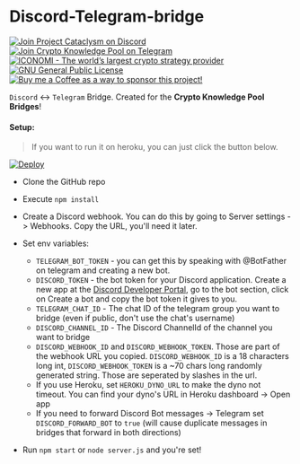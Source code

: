 # Discord-Telegram-bridge
<p align="left">
    <a href="https://discord.gg/8bB837HRPb">
        <img src="https://img.shields.io/discord/901483173928661053?label=Discord%20-%20Project%20Cataclysm&logo=discord" alt="Join Project Cataclysm on Discord">
    </a> <a href="https://telegram.me/CKP_Robot?start=1684098549">
        <img src="https://img.shields.io/badge/Telegram_--_Crypto_Knowledge_Pool-Join-blue?logo=telegram" alt="Join Crypto Knowledge Pool on Telegram">
    </a> <a href="https://www.iconomi.com/register?ref=JdFzz">
        <img src="https://img.shields.io/badge/ICONOMI-Join-blue?logo=bitcoin&logoColor=white" alt="ICONOMI - The world’s largest crypto strategy provider">
    </a> <a href="https://github.com/Rikj000/Discord-Telegram-Bridge/blob/development/LICENSE">
        <img src="https://img.shields.io/github/license/Rikj000/Discord-Telegram-Bridge?label=License&logo=gnu" alt="GNU General Public License">
    </a> <a href="https://www.buymeacoffee.com/Rikj000">
        <img src="https://img.shields.io/badge/-Buy%20me%20a%20Coffee!-FFDD00?logo=buy-me-a-coffee&logoColor=black" alt="Buy me a Coffee as a way to sponsor this project!">
    </a>
</p>

`Discord` ↔️ `Telegram` Bridge. 
Created for the **Crypto Knowledge Pool Bridges**!

#### Setup:
> If you want to run it on heroku, you can just click the button below. 

[![Deploy](https://www.herokucdn.com/deploy/button.svg)](https://heroku.com/deploy?template=https://github.com/johnkryptochain/Discord-Telegram-Bridge)

* Clone the GitHub repo
* Execute `npm install`
* Create a Discord webhook. You can do this by going to Server settings -> Webhooks. Copy the URL, you'll need it later.
* Set env variables:
    - `TELEGRAM_BOT_TOKEN` - you can get this by speaking with @BotFather on telegram and creating a new bot.
    - `DISCORD_TOKEN` - the bot token for your Discord application. Create a new app at the [Discord Developer Portal](https://discord.com/developers/applications), go to the bot section, click on Create a bot and copy the bot token it gives to you.
    - `TELEGRAM_CHAT_ID` - The chat ID of the telegram group you want to bridge (even if public, don't use the chat's username)
    - `DISCORD_CHANNEL_ID` - The Discord ChannelId of the channel you want to bridge
    - `DISCORD_WEBHOOK_ID` and `DISCORD_WEBHOOK_TOKEN`. Those are part of the webhook URL you copied. `DISCORD_WEBHOOK_ID` is a 18 characters long int, `DISCORD_WEBHOOK_TOKEN` is a ~70 chars long randomly generated string. Those are seperated by slashes in the url.
    - If you use Heroku, set `HEROKU_DYNO_URL` to make the dyno not timeout. You can find your dyno's URL in Heroku dashboard -> Open app
    - If you need to forward Discord Bot messages -> Telegram set `DISCORD_FORWARD_BOT` to `true`  (will cause duplicate messages in bridges that forward in both directions)

* Run `npm start` or `node server.js` and you're set!
